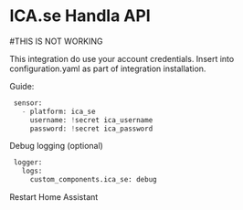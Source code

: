 # ICA.se Handla API

#THIS IS NOT WORKING

This integration do use your account credentials.
Insert into configuration.yaml as part of integration installation.

Guide:

```python
 sensor:
   - platform: ica_se
     username: !secret ica_username
     password: !secret ica_password
```
Debug logging (optional)
```python
 logger:
   logs:
     custom_components.ica_se: debug
```
Restart Home Assistant
